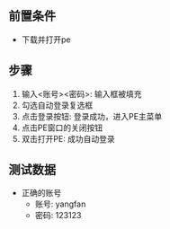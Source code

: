 ## 前置条件

- 下载并打开pe

## 步骤

1. 输入<账号><密码>: 输入框被填充
2. 勾选自动登录复选框
3. 点击登录按钮: 登录成功，进入PE主菜单
4. 点击PE窗口的关闭按钮
5. 双击打开PE: 成功自动登录

## 测试数据

- 正确的账号
	- 账号: yangfan
	- 密码: 123123
